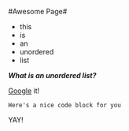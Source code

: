 #Awesome Page#

* this
* is
* an
* unordered
* list

**_What is an unordered list?_**

[Google](http://google.com) it!

```Here's a nice code block for you```

YAY!
